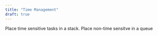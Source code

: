 ```yaml
---
title: "Time Management"
draft: true
---
```


Place time sensitive tasks in a stack. Place non-time sensitve in a queue

